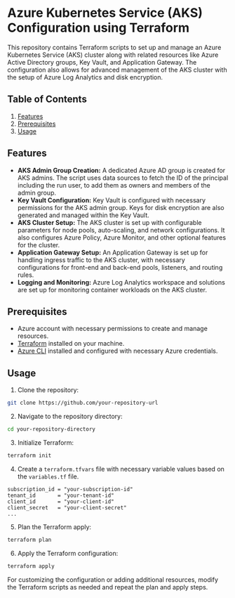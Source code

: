 # Azure Kubernetes Service (AKS) Configuration using Terraform

This repository contains Terraform scripts to set up and manage an Azure Kubernetes Service (AKS) cluster along with related resources like Azure Active Directory groups, Key Vault, and Application Gateway. The configuration also allows for advanced management of the AKS cluster with the setup of Azure Log Analytics and disk encryption.

## Table of Contents
1. [Features](#features)
2. [Prerequisites](#prerequisites)
3. [Usage](#usage)

## Features
- **AKS Admin Group Creation:** A dedicated Azure AD group is created for AKS admins. The script uses data sources to fetch the ID of the principal including the run user, to add them as owners and members of the admin group.
- **Key Vault Configuration:** Key Vault is configured with necessary permissions for the AKS admin group. Keys for disk encryption are also generated and managed within the Key Vault.
- **AKS Cluster Setup:** The AKS cluster is set up with configurable parameters for node pools, auto-scaling, and network configurations. It also configures Azure Policy, Azure Monitor, and other optional features for the cluster.
- **Application Gateway Setup:** An Application Gateway is set up for handling ingress traffic to the AKS cluster, with necessary configurations for front-end and back-end pools, listeners, and routing rules.
- **Logging and Monitoring:** Azure Log Analytics workspace and solutions are set up for monitoring container workloads on the AKS cluster.

## Prerequisites
- Azure account with necessary permissions to create and manage resources.
- [Terraform](https://www.terraform.io/downloads.html) installed on your machine.
- [Azure CLI](https://docs.microsoft.com/en-us/cli/azure/install-azure-cli) installed and configured with necessary Azure credentials.

## Usage
1. Clone the repository:
```bash
git clone https://github.com/your-repository-url
```

2. Navigate to the repository directory:
```bash
cd your-repository-directory
```

3. Initialize Terraform:
```bash
terraform init
```

4. Create a `terraform.tfvars` file with necessary variable values based on the `variables.tf` file.
```hcl
subscription_id = "your-subscription-id"
tenant_id       = "your-tenant-id"
client_id       = "your-client-id"
client_secret   = "your-client-secret"
...
```

5. Plan the Terraform apply:
```bash
terraform plan
```

6. Apply the Terraform configuration:
```bash
terraform apply
```

For customizing the configuration or adding additional resources, modify the Terraform scripts as needed and repeat the plan and apply steps.

